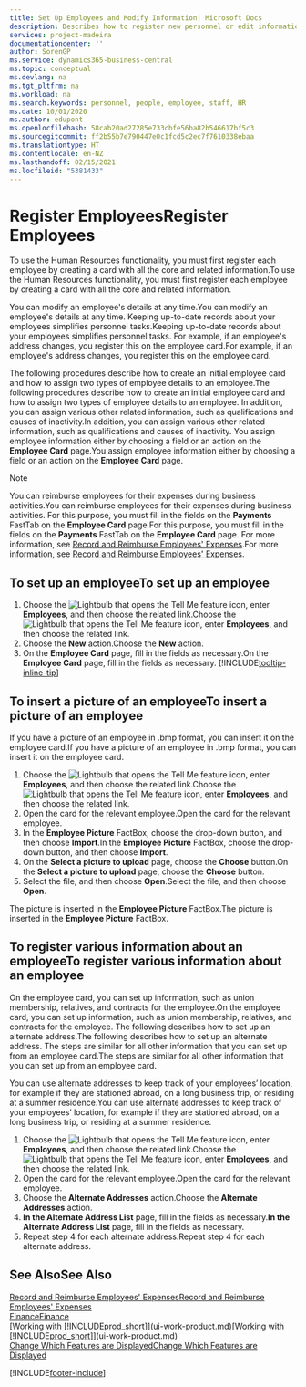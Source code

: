 ```yaml
---
title: Set Up Employees and Modify Information| Microsoft Docs
description: Describes how to register new personnel or edit information for existing staff.
services: project-madeira
documentationcenter: ''
author: SorenGP
ms.service: dynamics365-business-central
ms.topic: conceptual
ms.devlang: na
ms.tgt_pltfrm: na
ms.workload: na
ms.search.keywords: personnel, people, employee, staff, HR
ms.date: 10/01/2020
ms.author: edupont
ms.openlocfilehash: 58cab20ad27285e733cbfe56ba82b546617bf5c3
ms.sourcegitcommit: ff2b55b7e790447e0c1fcd5c2ec7f7610338ebaa
ms.translationtype: HT
ms.contentlocale: en-NZ
ms.lasthandoff: 02/15/2021
ms.locfileid: "5381433"
---
```

# <a name="register-employees"></a><span data-ttu-id="632fa-103">Register Employees</span><span class="sxs-lookup"><span data-stu-id="632fa-103">Register Employees</span></span>
<span data-ttu-id="632fa-104">To use the Human Resources functionality, you must first register each employee by creating a card with all the core and related information.</span><span class="sxs-lookup"><span data-stu-id="632fa-104">To use the Human Resources functionality, you must first register each employee by creating a card with all the core and related information.</span></span>

<span data-ttu-id="632fa-105">You can modify an employee's details at any time.</span><span class="sxs-lookup"><span data-stu-id="632fa-105">You can modify an employee's details at any time.</span></span> <span data-ttu-id="632fa-106">Keeping up-to-date records about your employees simplifies personnel tasks.</span><span class="sxs-lookup"><span data-stu-id="632fa-106">Keeping up-to-date records about your employees simplifies personnel tasks.</span></span> <span data-ttu-id="632fa-107">For example, if an employee's address changes, you register this on the employee card.</span><span class="sxs-lookup"><span data-stu-id="632fa-107">For example, if an employee's address changes, you register this on the employee card.</span></span>

<span data-ttu-id="632fa-108">The following procedures describe how to create an initial employee card and how to assign two types of employee details to an employee.</span><span class="sxs-lookup"><span data-stu-id="632fa-108">The following procedures describe how to create an initial employee card and how to assign two types of employee details to an employee.</span></span> <span data-ttu-id="632fa-109">In addition, you can assign various other related information, such as qualifications and causes of inactivity.</span><span class="sxs-lookup"><span data-stu-id="632fa-109">In addition, you can assign various other related information, such as qualifications and causes of inactivity.</span></span> <span data-ttu-id="632fa-110">You assign employee information either by choosing a field or an action on the **Employee Card** page.</span><span class="sxs-lookup"><span data-stu-id="632fa-110">You assign employee information either by choosing a field or an action on the **Employee Card** page.</span></span>

> [!NOTE]  
> <span data-ttu-id="632fa-111">You can reimburse employees for their expenses during business activities.</span><span class="sxs-lookup"><span data-stu-id="632fa-111">You can reimburse employees for their expenses during business activities.</span></span> <span data-ttu-id="632fa-112">For this purpose, you must fill in the fields on the **Payments** FastTab on the **Employee Card** page.</span><span class="sxs-lookup"><span data-stu-id="632fa-112">For this purpose, you must fill in the fields on the **Payments** FastTab on the **Employee Card** page.</span></span> <span data-ttu-id="632fa-113">For more information, see [Record and Reimburse Employees' Expenses](finance-how-record-reimburse-employee-expenses.md).</span><span class="sxs-lookup"><span data-stu-id="632fa-113">For more information, see [Record and Reimburse Employees' Expenses](finance-how-record-reimburse-employee-expenses.md).</span></span>

## <a name="to-set-up-an-employee"></a><span data-ttu-id="632fa-114">To set up an employee</span><span class="sxs-lookup"><span data-stu-id="632fa-114">To set up an employee</span></span>
1. <span data-ttu-id="632fa-115">Choose the ![Lightbulb that opens the Tell Me feature](media/ui-search/search_small.png "Tell me what you want to do") icon, enter **Employees**, and then choose the related link.</span><span class="sxs-lookup"><span data-stu-id="632fa-115">Choose the ![Lightbulb that opens the Tell Me feature](media/ui-search/search_small.png "Tell me what you want to do") icon, enter **Employees**, and then choose the related link.</span></span>
2. <span data-ttu-id="632fa-116">Choose the **New** action.</span><span class="sxs-lookup"><span data-stu-id="632fa-116">Choose the **New** action.</span></span>
3. <span data-ttu-id="632fa-117">On the **Employee Card** page, fill in the fields as necessary.</span><span class="sxs-lookup"><span data-stu-id="632fa-117">On the **Employee Card** page, fill in the fields as necessary.</span></span> [!INCLUDE[tooltip-inline-tip](includes/tooltip-inline-tip_md.md)]

## <a name="to-insert-a-picture-of-an-employee"></a><span data-ttu-id="632fa-118">To insert a picture of an employee</span><span class="sxs-lookup"><span data-stu-id="632fa-118">To insert a picture of an employee</span></span>
<span data-ttu-id="632fa-119">If you have a picture of an employee in .bmp format, you can insert it on the employee card.</span><span class="sxs-lookup"><span data-stu-id="632fa-119">If you have a picture of an employee in .bmp format, you can insert it on the employee card.</span></span>

1. <span data-ttu-id="632fa-120">Choose the ![Lightbulb that opens the Tell Me feature](media/ui-search/search_small.png "Tell me what you want to do") icon, enter **Employees**, and then choose the related link.</span><span class="sxs-lookup"><span data-stu-id="632fa-120">Choose the ![Lightbulb that opens the Tell Me feature](media/ui-search/search_small.png "Tell me what you want to do") icon, enter **Employees**, and then choose the related link.</span></span>
2. <span data-ttu-id="632fa-121">Open the card for the relevant employee.</span><span class="sxs-lookup"><span data-stu-id="632fa-121">Open the card for the relevant employee.</span></span>
3. <span data-ttu-id="632fa-122">In the **Employee Picture** FactBox, choose the drop-down button, and then choose **Import**.</span><span class="sxs-lookup"><span data-stu-id="632fa-122">In the **Employee Picture** FactBox, choose the drop-down button, and then choose **Import**.</span></span>
4. <span data-ttu-id="632fa-123">On the **Select a picture to upload** page, choose the **Choose** button.</span><span class="sxs-lookup"><span data-stu-id="632fa-123">On the **Select a picture to upload** page, choose the **Choose** button.</span></span>
5. <span data-ttu-id="632fa-124">Select the file, and then choose **Open**.</span><span class="sxs-lookup"><span data-stu-id="632fa-124">Select the file, and then choose **Open**.</span></span>

<span data-ttu-id="632fa-125">The picture is inserted in the **Employee Picture** FactBox.</span><span class="sxs-lookup"><span data-stu-id="632fa-125">The picture is inserted in the **Employee Picture** FactBox.</span></span>

## <a name="to-register-various-information-about-an-employee"></a><span data-ttu-id="632fa-126">To register various information about an employee</span><span class="sxs-lookup"><span data-stu-id="632fa-126">To register various information about an employee</span></span>
<span data-ttu-id="632fa-127">On the employee card, you can set up information, such as union membership, relatives, and contracts for the employee.</span><span class="sxs-lookup"><span data-stu-id="632fa-127">On the employee card, you can set up information, such as union membership, relatives, and contracts for the employee.</span></span> <span data-ttu-id="632fa-128">The following describes how to set up an alternate address.</span><span class="sxs-lookup"><span data-stu-id="632fa-128">The following describes how to set up an alternate address.</span></span> <span data-ttu-id="632fa-129">The steps are similar for all other information that you can set up from an employee card.</span><span class="sxs-lookup"><span data-stu-id="632fa-129">The steps are similar for all other information that you can set up from an employee card.</span></span>

<span data-ttu-id="632fa-130">You can use alternate addresses to keep track of your employees’ location, for example if they are stationed abroad, on a long business trip, or residing at a summer residence.</span><span class="sxs-lookup"><span data-stu-id="632fa-130">You can use alternate addresses to keep track of your employees’ location, for example if they are stationed abroad, on a long business trip, or residing at a summer residence.</span></span>

1. <span data-ttu-id="632fa-131">Choose the ![Lightbulb that opens the Tell Me feature](media/ui-search/search_small.png "Tell me what you want to do") icon, enter **Employees**, and then choose the related link.</span><span class="sxs-lookup"><span data-stu-id="632fa-131">Choose the ![Lightbulb that opens the Tell Me feature](media/ui-search/search_small.png "Tell me what you want to do") icon, enter **Employees**, and then choose the related link.</span></span>
2. <span data-ttu-id="632fa-132">Open the card for the relevant employee.</span><span class="sxs-lookup"><span data-stu-id="632fa-132">Open the card for the relevant employee.</span></span>
3. <span data-ttu-id="632fa-133">Choose the **Alternate Addresses** action.</span><span class="sxs-lookup"><span data-stu-id="632fa-133">Choose the **Alternate Addresses** action.</span></span>
4. <span data-ttu-id="632fa-134">**In the Alternate Address List** page, fill in the fields as necessary.</span><span class="sxs-lookup"><span data-stu-id="632fa-134">**In the Alternate Address List** page, fill in the fields as necessary.</span></span>
5. <span data-ttu-id="632fa-135">Repeat step 4 for each alternate address.</span><span class="sxs-lookup"><span data-stu-id="632fa-135">Repeat step 4 for each alternate address.</span></span>

## <a name="see-also"></a><span data-ttu-id="632fa-136">See Also</span><span class="sxs-lookup"><span data-stu-id="632fa-136">See Also</span></span>
[<span data-ttu-id="632fa-137">Record and Reimburse Employees' Expenses</span><span class="sxs-lookup"><span data-stu-id="632fa-137">Record and Reimburse Employees' Expenses</span></span>](finance-how-record-reimburse-employee-expenses.md)  
[<span data-ttu-id="632fa-138">Finance</span><span class="sxs-lookup"><span data-stu-id="632fa-138">Finance</span></span>](finance.md)  
<span data-ttu-id="632fa-139">[Working with [!INCLUDE[prod_short](includes/prod_short.md)]](ui-work-product.md)</span><span class="sxs-lookup"><span data-stu-id="632fa-139">[Working with [!INCLUDE[prod_short](includes/prod_short.md)]](ui-work-product.md)</span></span>  
[<span data-ttu-id="632fa-140">Change Which Features are Displayed</span><span class="sxs-lookup"><span data-stu-id="632fa-140">Change Which Features are Displayed</span></span>](ui-experiences.md)


[!INCLUDE[footer-include](includes/footer-banner.md)]